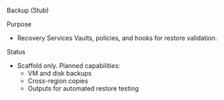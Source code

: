 Backup (Stub)

Purpose
- Recovery Services Vaults, policies, and hooks for restore validation.

Status
- Scaffold only. Planned capabilities:
  - VM and disk backups
  - Cross-region copies
  - Outputs for automated restore testing

